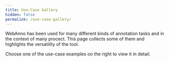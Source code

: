 ```yaml
---
title: Use-Case Gallery
hidden: false
permalink: /use-case-gallery/
---
```


WebAnno has been used for many different kinds of annotation tasks and in the context of many
procect. This page collects some of them and highlights the versatility of the tool. 

Choose one of the use-case examples oo the right to view it in detail.
